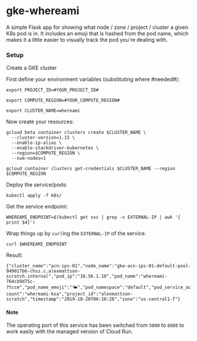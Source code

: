 # gke-whereami
A simple Flask app for showing what node / zone / project / cluster a given K8s pod is in. It includes an emoji that is hashed from the pod name, which makes it a little easier to visually track the pod you're dealing with.


### Setup

Create a GKE cluster 

First define your environment variables (substituting where #needed#):

```
export PROJECT_ID=#YOUR_PROJECT_ID#

export COMPUTE_REGION=#YOUR_COMPUTE_REGION#

export CLUSTER_NAME=whereami

```

Now create your resources:

```
gcloud beta container clusters create $CLUSTER_NAME \
  --cluster-version=1.15 \
  --enable-ip-alias \
  --enable-stackdriver-kubernetes \
  --region=$COMPUTE_REGION \
  --num-nodes=1

gcloud container clusters get-credentials $CLUSTER_NAME --region $COMPUTE_REGION

```

Deploy the service/pods:
```
kubectl apply -f k8s/
```

Get the service endpoint:
```
WHEREAMI_ENDPOINT=$(kubectl get svc | grep -v EXTERNAL-IP | awk '{ print $4}')
```

Wrap things up by `curl`ing the `EXTERNAL-IP` of the service. 

```curl $WHEREAMI_ENDPOINT```

Result:

```{"cluster_name":"acn-ips-01","node_name":"gke-acn-ips-01-default-pool-949017b6-chsz.c.alexmattson-scratch.internal","pod_ip":"10.56.1.10","pod_name":"whereami-764cb9d75c-7tccm","pod_name_emoji":"🌤","pod_namespace":"default","pod_service_account":"whereami-ksa","project_id":"alexmattson-scratch","timestamp":"2019-10-26T06:10:28","zone":"us-central1-f"}```


#### Note

The operating port of this service has been switched from `5000` to `8080` to work easily with the managed version of Cloud Run.